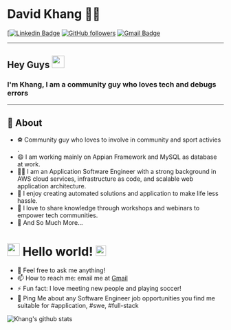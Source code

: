 # David Khang 👨‍💻

[[![Linkedin Badge](https://img.shields.io/badge/-davidkhang-blue?style=flat-square&logo=Linkedin&logoColor=white&link=https://www.linkedin.com/in/davidkhang/)](https://www.linkedin.com/in/davidkhang/)
[![GitHub followers](https://img.shields.io/github/followers/khang2107?label=Follow&style=social)](https://github.com/khang2107/?tab=follow)
[![Gmail Badge](https://img.shields.io/badge/-khangnguyen.adelaide@gmail.com-c14438?style=flat-square&logo=Gmail&logoColor=white&link=mailto:khangnguyen.adelaide@gmail.com)](mailto:khangnguyen.adelaide@gmail.com)

---

## Hey Guys <img src="https://github.com/TheDudeThatCode/TheDudeThatCode/blob/master/Assets/Hi.gif" width="29px">

### I'm Khang, I am a community guy who loves tech and debugs errors

---

## 🧐 About

- ⚽ Community guy who loves to involve in community and sport activies .
- 😄 I am working mainly on Appian Framework and MySQL as database at work.
- 👨‍💻 I am an Application Software Engineer with a strong background in AWS cloud services, infrastructure as code, and scalable web application architecture.
- 🌱 I enjoy creating automated solutions and application to make life less hassle.
- 🤝 I love to share knowledge through workshops and webinars to empower tech communities.
- 👯 And So Much More...

# <img src="https://github.com/TheDudeThatCode/TheDudeThatCode/blob/master/Assets/Hi.gif" width="29px"> Hello world!&nbsp;<img src="https://github.com/TheDudeThatCode/TheDudeThatCode/blob/master/Assets/Earth.gif" width="24px">

- 💬 Feel free to ask me anything!
- 📫 How to reach me: email me at [Gmail](mailto:khangnguyen.adelaide@gmail.com)
- ⚡ Fun fact: I love meeting new people and playing soccer!
- 🎈 Ping Me about any Software Engineer job opportunities you find me suitable for #application, #swe, #full-stack

![Khang's github stats](https://github-readme-stats.vercel.app/api?username=khang2107&show_icons=true)
